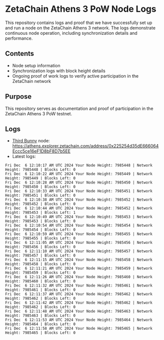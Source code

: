 # ZetaChain Athens 3 PoW Node Logs
This repository contains logs and proof that we have successfully set up and run a node on the ZetaChain Athens 3 network. The logs demonstrate continuous node operation, including synchronization details and performance.

## Contents
- Node setup information
- Synchronization logs with block height details
- Ongoing proof of work logs to verify active participation in the ZetaChain network

## Purpose
This repository serves as documentation and proof of participation in the ZetaChain Athens 3 PoW testnet.

## Logs

- [Third Bunny](https://thirdbunny.xyz/) node: https://athens.explorer.zetachain.com/address/0x225254d35dE666064Eccc5ce16eF1D8bF8D7b5EE
- Latest logs:
```
Fri Dec  6 12:10:17 AM UTC 2024 Your Node Height: 7985448 | Network Height: 7985448 | Blocks Left: 0
Fri Dec  6 12:10:22 AM UTC 2024 Your Node Height: 7985449 | Network Height: 7985449 | Blocks Left: 0
Fri Dec  6 12:10:28 AM UTC 2024 Your Node Height: 7985450 | Network Height: 7985450 | Blocks Left: 0
Fri Dec  6 12:10:33 AM UTC 2024 Your Node Height: 7985451 | Network Height: 7985451 | Blocks Left: 0
Fri Dec  6 12:10:38 AM UTC 2024 Your Node Height: 7985452 | Network Height: 7985452 | Blocks Left: 0
Fri Dec  6 12:10:44 AM UTC 2024 Your Node Height: 7985452 | Network Height: 7985453 | Blocks Left: 1
Fri Dec  6 12:10:49 AM UTC 2024 Your Node Height: 7985453 | Network Height: 7985453 | Blocks Left: 0
Fri Dec  6 12:10:54 AM UTC 2024 Your Node Height: 7985454 | Network Height: 7985454 | Blocks Left: 0
Fri Dec  6 12:10:59 AM UTC 2024 Your Node Height: 7985455 | Network Height: 7985455 | Blocks Left: 0
Fri Dec  6 12:11:05 AM UTC 2024 Your Node Height: 7985456 | Network Height: 7985456 | Blocks Left: 0
Fri Dec  6 12:11:10 AM UTC 2024 Your Node Height: 7985457 | Network Height: 7985457 | Blocks Left: 0
Fri Dec  6 12:11:15 AM UTC 2024 Your Node Height: 7985458 | Network Height: 7985458 | Blocks Left: 0
Fri Dec  6 12:11:21 AM UTC 2024 Your Node Height: 7985459 | Network Height: 7985459 | Blocks Left: 0
Fri Dec  6 12:11:26 AM UTC 2024 Your Node Height: 7985460 | Network Height: 7985460 | Blocks Left: 0
Fri Dec  6 12:11:32 AM UTC 2024 Your Node Height: 7985461 | Network Height: 7985461 | Blocks Left: 0
Fri Dec  6 12:11:37 AM UTC 2024 Your Node Height: 7985462 | Network Height: 7985462 | Blocks Left: 0
Fri Dec  6 12:11:42 AM UTC 2024 Your Node Height: 7985462 | Network Height: 7985462 | Blocks Left: 0
Fri Dec  6 12:11:48 AM UTC 2024 Your Node Height: 7985463 | Network Height: 7985463 | Blocks Left: 0
Fri Dec  6 12:11:53 AM UTC 2024 Your Node Height: 7985464 | Network Height: 7985464 | Blocks Left: 0
Fri Dec  6 12:11:58 AM UTC 2024 Your Node Height: 7985465 | Network Height: 7985465 | Blocks Left: 0
```
